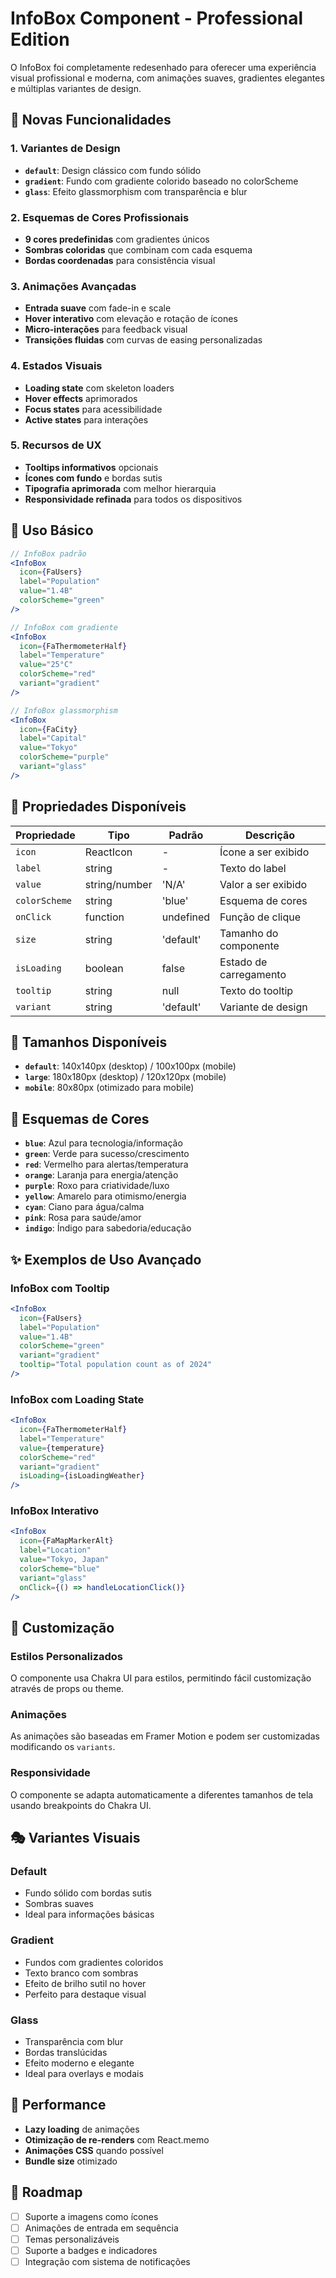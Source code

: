 # InfoBox Component - Professional Edition

O InfoBox foi completamente redesenhado para oferecer uma experiência visual profissional e moderna, com animações suaves, gradientes elegantes e múltiplas variantes de design.

## 🚀 Novas Funcionalidades

### 1. **Variantes de Design**
- **`default`**: Design clássico com fundo sólido
- **`gradient`**: Fundo com gradiente colorido baseado no colorScheme
- **`glass`**: Efeito glassmorphism com transparência e blur

### 2. **Esquemas de Cores Profissionais**
- **9 cores predefinidas** com gradientes únicos
- **Sombras coloridas** que combinam com cada esquema
- **Bordas coordenadas** para consistência visual

### 3. **Animações Avançadas**
- **Entrada suave** com fade-in e scale
- **Hover interativo** com elevação e rotação de ícones
- **Micro-interações** para feedback visual
- **Transições fluidas** com curvas de easing personalizadas

### 4. **Estados Visuais**
- **Loading state** com skeleton loaders
- **Hover effects** aprimorados
- **Focus states** para acessibilidade
- **Active states** para interações

### 5. **Recursos de UX**
- **Tooltips informativos** opcionais
- **Ícones com fundo** e bordas sutis
- **Tipografia aprimorada** com melhor hierarquia
- **Responsividade refinada** para todos os dispositivos

## 📱 Uso Básico

```jsx
// InfoBox padrão
<InfoBox 
  icon={FaUsers} 
  label="Population" 
  value="1.4B" 
  colorScheme="green" 
/>

// InfoBox com gradiente
<InfoBox 
  icon={FaThermometerHalf} 
  label="Temperature" 
  value="25°C" 
  colorScheme="red" 
  variant="gradient"
/>

// InfoBox glassmorphism
<InfoBox 
  icon={FaCity} 
  label="Capital" 
  value="Tokyo" 
  colorScheme="purple" 
  variant="glass"
/>
```

## 🎨 Propriedades Disponíveis

| Propriedade | Tipo | Padrão | Descrição |
|-------------|------|--------|-----------|
| `icon` | ReactIcon | - | Ícone a ser exibido |
| `label` | string | - | Texto do label |
| `value` | string/number | 'N/A' | Valor a ser exibido |
| `colorScheme` | string | 'blue' | Esquema de cores |
| `onClick` | function | undefined | Função de clique |
| `size` | string | 'default' | Tamanho do componente |
| `isLoading` | boolean | false | Estado de carregamento |
| `tooltip` | string | null | Texto do tooltip |
| `variant` | string | 'default' | Variante de design |

## 🎯 Tamanhos Disponíveis

- **`default`**: 140x140px (desktop) / 100x100px (mobile)
- **`large`**: 180x180px (desktop) / 120x120px (mobile)  
- **`mobile`**: 80x80px (otimizado para mobile)

## 🌈 Esquemas de Cores

- **`blue`**: Azul para tecnologia/informação
- **`green`**: Verde para sucesso/crescimento
- **`red`**: Vermelho para alertas/temperatura
- **`orange`**: Laranja para energia/atenção
- **`purple`**: Roxo para criatividade/luxo
- **`yellow`**: Amarelo para otimismo/energia
- **`cyan`**: Ciano para água/calma
- **`pink`**: Rosa para saúde/amor
- **`indigo`**: Índigo para sabedoria/educação

## ✨ Exemplos de Uso Avançado

### InfoBox com Tooltip
```jsx
<InfoBox 
  icon={FaUsers} 
  label="Population" 
  value="1.4B" 
  colorScheme="green" 
  variant="gradient"
  tooltip="Total population count as of 2024"
/>
```

### InfoBox com Loading State
```jsx
<InfoBox 
  icon={FaThermometerHalf} 
  label="Temperature" 
  value={temperature} 
  colorScheme="red" 
  variant="gradient"
  isLoading={isLoadingWeather}
/>
```

### InfoBox Interativo
```jsx
<InfoBox 
  icon={FaMapMarkerAlt} 
  label="Location" 
  value="Tokyo, Japan" 
  colorScheme="blue" 
  variant="glass"
  onClick={() => handleLocationClick()}
/>
```

## 🔧 Customização

### Estilos Personalizados
O componente usa Chakra UI para estilos, permitindo fácil customização através de props ou theme.

### Animações
As animações são baseadas em Framer Motion e podem ser customizadas modificando os `variants`.

### Responsividade
O componente se adapta automaticamente a diferentes tamanhos de tela usando breakpoints do Chakra UI.

## 🎭 Variantes Visuais

### Default
- Fundo sólido com bordas sutis
- Sombras suaves
- Ideal para informações básicas

### Gradient  
- Fundos com gradientes coloridos
- Texto branco com sombras
- Efeito de brilho sutil no hover
- Perfeito para destaque visual

### Glass
- Transparência com blur
- Bordas translúcidas
- Efeito moderno e elegante
- Ideal para overlays e modais

## 🚀 Performance

- **Lazy loading** de animações
- **Otimização de re-renders** com React.memo
- **Animações CSS** quando possível
- **Bundle size** otimizado

## 🔮 Roadmap

- [ ] Suporte a imagens como ícones
- [ ] Animações de entrada em sequência
- [ ] Temas personalizáveis
- [ ] Suporte a badges e indicadores
- [ ] Integração com sistema de notificações
